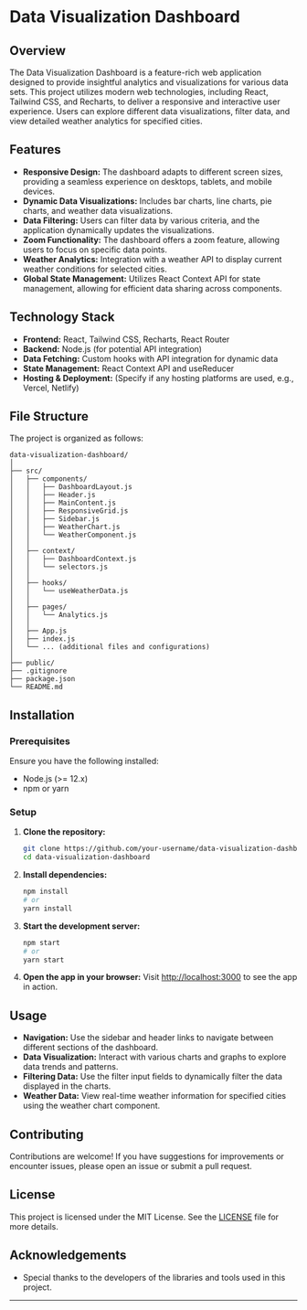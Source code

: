 

# Data Visualization Dashboard

## Overview
The Data Visualization Dashboard is a feature-rich web application designed to provide insightful analytics and visualizations for various data sets. This project utilizes modern web technologies, including React, Tailwind CSS, and Recharts, to deliver a responsive and interactive user experience. Users can explore different data visualizations, filter data, and view detailed weather analytics for specified cities.

## Features
- **Responsive Design:** The dashboard adapts to different screen sizes, providing a seamless experience on desktops, tablets, and mobile devices.
- **Dynamic Data Visualizations:** Includes bar charts, line charts, pie charts, and weather data visualizations.
- **Data Filtering:** Users can filter data by various criteria, and the application dynamically updates the visualizations.
- **Zoom Functionality:** The dashboard offers a zoom feature, allowing users to focus on specific data points.
- **Weather Analytics:** Integration with a weather API to display current weather conditions for selected cities.
- **Global State Management:** Utilizes React Context API for state management, allowing for efficient data sharing across components.

## Technology Stack
- **Frontend:** React, Tailwind CSS, Recharts, React Router
- **Backend:** Node.js (for potential API integration)
- **Data Fetching:** Custom hooks with API integration for dynamic data
- **State Management:** React Context API and useReducer
- **Hosting & Deployment:** (Specify if any hosting platforms are used, e.g., Vercel, Netlify)

## File Structure
The project is organized as follows:
```
data-visualization-dashboard/
│
├── src/
│   ├── components/
│   │   ├── DashboardLayout.js
│   │   ├── Header.js
│   │   ├── MainContent.js
│   │   ├── ResponsiveGrid.js
│   │   ├── Sidebar.js
│   │   ├── WeatherChart.js
│   │   └── WeatherComponent.js
│   │
│   ├── context/
│   │   ├── DashboardContext.js
│   │   └── selectors.js
│   │
│   ├── hooks/
│   │   └── useWeatherData.js
│   │
│   ├── pages/
│   │   └── Analytics.js
│   │
│   ├── App.js
│   ├── index.js
│   └── ... (additional files and configurations)
│
├── public/
├── .gitignore
├── package.json
└── README.md
```

## Installation

### Prerequisites
Ensure you have the following installed:
- Node.js (>= 12.x)
- npm or yarn

### Setup
1. **Clone the repository:**
   ```sh
   git clone https://github.com/your-username/data-visualization-dashboard.git
   cd data-visualization-dashboard
   ```

2. **Install dependencies:**
   ```sh
   npm install
   # or
   yarn install
   ```

3. **Start the development server:**
   ```sh
   npm start
   # or
   yarn start
   ```

4. **Open the app in your browser:**
   Visit [http://localhost:3000](http://localhost:3000) to see the app in action.

## Usage
- **Navigation:** Use the sidebar and header links to navigate between different sections of the dashboard.
- **Data Visualization:** Interact with various charts and graphs to explore data trends and patterns.
- **Filtering Data:** Use the filter input fields to dynamically filter the data displayed in the charts.
- **Weather Data:** View real-time weather information for specified cities using the weather chart component.

## Contributing
Contributions are welcome! If you have suggestions for improvements or encounter issues, please open an issue or submit a pull request.

## License
This project is licensed under the MIT License. See the [LICENSE](LICENSE) file for more details.

## Acknowledgements
- Special thanks to the developers of the libraries and tools used in this project.

---
